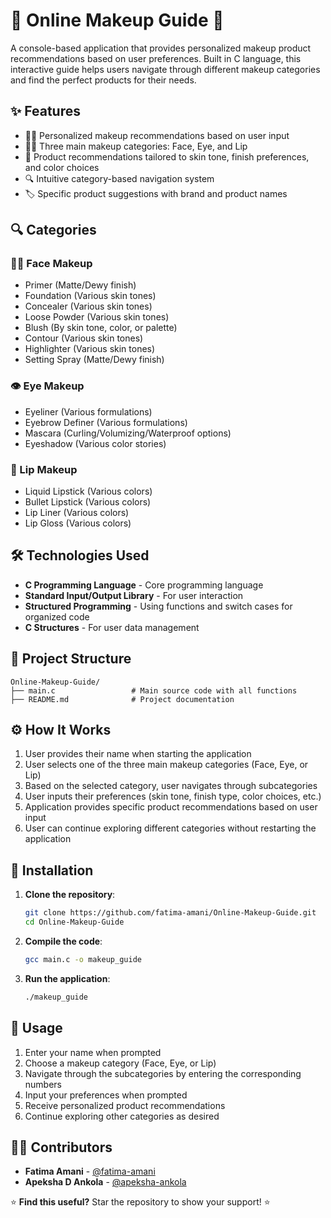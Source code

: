 # 💄 Online Makeup Guide 💋

A console-based application that provides personalized makeup product recommendations based on user preferences. Built in C language, this interactive guide helps users navigate through different makeup categories and find the perfect products for their needs.

## ✨ Features

- 💁‍♀️ Personalized makeup recommendations based on user input
- 👩‍🎨 Three main makeup categories: Face, Eye, and Lip
- 🎯 Product recommendations tailored to skin tone, finish preferences, and color choices
- 🔍 Intuitive category-based navigation system
- 🏷️ Specific product suggestions with brand and product names

## 🔍 Categories

### 💆‍♀️ Face Makeup
- Primer (Matte/Dewy finish)
- Foundation (Various skin tones)
- Concealer (Various skin tones)
- Loose Powder (Various skin tones)
- Blush (By skin tone, color, or palette)
- Contour (Various skin tones)
- Highlighter (Various skin tones)
- Setting Spray (Matte/Dewy finish)

### 👁️ Eye Makeup
- Eyeliner (Various formulations)
- Eyebrow Definer (Various formulations)
- Mascara (Curling/Volumizing/Waterproof options)
- Eyeshadow (Various color stories)

### 👄 Lip Makeup
- Liquid Lipstick (Various colors)
- Bullet Lipstick (Various colors)
- Lip Liner (Various colors)
- Lip Gloss (Various colors)

## 🛠️ Technologies Used

- **C Programming Language** - Core programming language
- **Standard Input/Output Library** - For user interaction
- **Structured Programming** - Using functions and switch cases for organized code
- **C Structures** - For user data management

## 📁 Project Structure

```
Online-Makeup-Guide/
├── main.c                 # Main source code with all functions
├── README.md              # Project documentation
```

## ⚙️ How It Works

1. User provides their name when starting the application
2. User selects one of the three main makeup categories (Face, Eye, or Lip)
3. Based on the selected category, user navigates through subcategories
4. User inputs their preferences (skin tone, finish type, color choices, etc.)
5. Application provides specific product recommendations based on user input
6. User can continue exploring different categories without restarting the application

## 🚀 Installation

1. **Clone the repository**:
   ```bash
   git clone https://github.com/fatima-amani/Online-Makeup-Guide.git
   cd Online-Makeup-Guide
   ```

2. **Compile the code**:
   ```bash
   gcc main.c -o makeup_guide
   ```

3. **Run the application**:
   ```bash
   ./makeup_guide
   ```

## 📱 Usage

1. Enter your name when prompted
2. Choose a makeup category (Face, Eye, or Lip)
3. Navigate through the subcategories by entering the corresponding numbers
4. Input your preferences when prompted
5. Receive personalized product recommendations
6. Continue exploring other categories as desired

## 👩‍💻 Contributors

- **Fatima Amani** - [@fatima-amani](https://github.com/fatima-amani)
- **Apeksha D Ankola** - [@apeksha-ankola](https://github.com/apeksha-ankola)

⭐ **Find this useful?** Star the repository to show your support! ⭐
